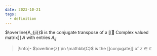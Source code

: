 ```yaml
---
date: 2023-10-21
tags:
  - definition
---
```


$\overline{A_{ji}}$ is the conjugate transpose of a [[📘 Complex valued matrix]] $A$ with entries $A_{ij}$

>[!info]-
> $\overline{z} \in \mathbb{C}$ is the [[conjugate]] of $z \in \mathbb{C}$ 